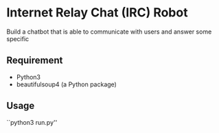 # Internet Relay Chat (IRC) Robot

Build a chatbot that is able to communicate with users and answer some specific

## Requirement

- Python3
- beautifulsoup4 (a Python package)

## Usage

``python3 run.py''
